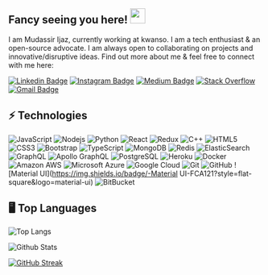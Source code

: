 ## Fancy seeing you here! <img src="https://raw.githubusercontent.com/aemmadi/aemmadi/master/wave.gif" width="30px">

I am Mudassir Ijaz, currently working at kwanso. I am a tech enthusiast & an open-source advocate. I am always open to collaborating on projects and innovative/disruptive ideas. Find out more about me & feel free to connect with me here:

[![Linkedin Badge](https://img.shields.io/badge/-mudassir-blue?style=flat-square&logo=Linkedin&logoColor=white&link=https://www.linkedin.com/in/mudassirijaz786/)](https://www.linkedin.com/in/mudassirijaz786/)
[![Instagram Badge](https://img.shields.io/badge/-mudassir-purple?style=flat-square&logo=instagram&logoColor=white&link=https://instagram.com/mudassirijaz786/)](https://instagram.com/mudassirijaz786)
[![Medium Badge](https://img.shields.io/badge/-@mudassir-03a57a?style=flat-square&labelColor=000000&logo=Medium&link=https://medium.com/@aemmadi/)](https://medium.com/@mudassirijaz786)
[![Stack Overflow](https://img.shields.io/badge/-Stack%20Overflow-222222?style=flat-square&logo=stack-overflow&logoColor=white&link=https://stackoverflow.com/users/8076263/mudassirijaz786)](https://stackoverflow.com/users/8076263/mudassirijaz786)
[![Gmail Badge](https://img.shields.io/badge/-mudassir-c14438?style=flat-square&logo=Gmail&logoColor=white&link=mailto:ijazmudassir786@gmail.com)](mailto:ijazmudassir786@gmail.com)

## ⚡ Technologies

![JavaScript](https://img.shields.io/badge/-JavaScript-black?style=flat-square&logo=javascript)
![Nodejs](https://img.shields.io/badge/-Nodejs-black?style=flat-square&logo=Node.js)
![Python](https://img.shields.io/badge/-Python-black?style=flat-square&logo=Python)
![React](https://img.shields.io/badge/-React-black?style=flat-square&logo=react)
![Redux](https://img.shields.io/badge/-Redux-E34A86?style=flat-square&logo=redux)
![C++](https://img.shields.io/badge/-C++-00599C?style=flat-square&logo=c)
![HTML5](https://img.shields.io/badge/-HTML5-E34F26?style=flat-square&logo=html5&logoColor=white)
![CSS3](https://img.shields.io/badge/-CSS3-1572B6?style=flat-square&logo=css3)
![Bootstrap](https://img.shields.io/badge/-Bootstrap-563D7C?style=flat-square&logo=bootstrap)
![TypeScript](https://img.shields.io/badge/-TypeScript-007ACC?style=flat-square&logo=typescript)
![MongoDB](https://img.shields.io/badge/-MongoDB-black?style=flat-square&logo=mongodb)
![Redis](https://img.shields.io/badge/-Redis-black?style=flat-square&logo=Redis)
![ElasticSearch](https://img.shields.io/badge/-ElasticSearch-005571?style=flat-square&logo=elasticsearch)
![GraphQL](https://img.shields.io/badge/-GraphQL-E10098?style=flat-square&logo=graphql)
![Apollo GraphQL](https://img.shields.io/badge/-Apollo%20GraphQL-311C87?style=flat-square&logo=apollo-graphql)
![PostgreSQL](https://img.shields.io/badge/-PostgreSQL-336791?style=flat-square&logo=postgresql)
![Heroku](https://img.shields.io/badge/-Heroku-430098?style=flat-square&logo=heroku)
![Docker](https://img.shields.io/badge/-Docker-black?style=flat-square&logo=docker)
![Amazon AWS](https://img.shields.io/badge/Amazon%20AWS-232F3E?style=flat-square&logo=amazon-aws)
![Microsoft Azure](https://img.shields.io/badge/Microsoft%20Azure-232F7E?style=flat-square&logo=microsoft-azure)
![Google Cloud](https://img.shields.io/badge/Google%20Cloud-black?style=flat-square&logo=google-cloud)
![Git](https://img.shields.io/badge/-Git-black?style=flat-square&logo=git)
![GitHub](https://img.shields.io/badge/-GitHub-181717?style=flat-square&logo=github)
![Material UI](https://img.shields.io/badge/-Material UI-FCA121?style=flat-square&logo=material-ui)
![BitBucket](https://img.shields.io/badge/-BitBucket-darkblue?style=flat-square&logo=bitbucket)

## 🖥️ Top Languages

![Top Langs](https://github-readme-stats.vercel.app/api/top-langs/?username=mudassirijaz786&hide=TeX&layout=compact)

![Github Stats](https://github-readme-stats.vercel.app/api?username=mudassirijaz786&count_private=true&show_icons=true&include_all_commits=true)

[![GitHub Streak](https://github-readme-streak-stats.herokuapp.com/?user=mudassirijaz786)](https://github.com/mudassirijaz786/github-readme-streak-stats)


